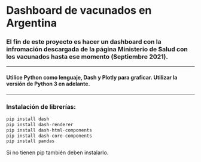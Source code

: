 # Dashboard de vacunados en Argentina

### El fin de este proyecto es hacer un dashboard con la infromación descargada de la página Ministerio de Salud con los vacunados hasta ese momento (Septiembre 2021).

---

#### Utilice Python como lenguaje, Dash y Plotly para graficar. Utilizar la versión de Python 3 en adelante.

---

### Instalación de librerías:

```python
pip install dash
pip install dash-renderer
pip install dash-html-components
pip install dash-core-components
pip install pandas
```

Si no tienen pip también deben instalarlo.
